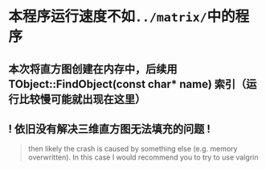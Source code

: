 # 本程序运行速度不如`../matrix/`中的程序
## 本次将直方图创建在内存中，后续用TObject::FindObject(const char* name) 索引（运行比较慢可能就出现在这里）
## ! 依旧没有解决三维直方图无法填充的问题 !
>  then likely the crash is caused by something else (e.g. memory overwritten). In this case I would recommend you to try to use valgrin
